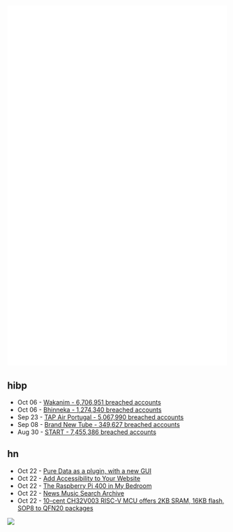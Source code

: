 ![Metrics](https://raw.githubusercontent.com/phixion/phixion/master/metrics.svg)

## hibp

<!--
for https://github.com/phixion/phixion/blob/main/.github/workflows/feeds.yml
-->
<!--START_SECTION:haveibeenpwnd-->
- Oct 06 - [Wakanim - 6,706,951 breached accounts](https://haveibeenpwned.com/PwnedWebsites#Wakanim)
- Oct 06 - [Bhinneka - 1,274,340 breached accounts](https://haveibeenpwned.com/PwnedWebsites#Bhinneka)
- Sep 23 - [TAP Air Portugal - 5,067,990 breached accounts](https://haveibeenpwned.com/PwnedWebsites#TAPAirPortugal)
- Sep 08 - [Brand New Tube - 349,627 breached accounts](https://haveibeenpwned.com/PwnedWebsites#BrandNewTube)
- Aug 30 - [START - 7,455,386 breached accounts](https://haveibeenpwned.com/PwnedWebsites#Start)
<!--END_SECTION:haveibeenpwnd-->

## hn

<!--
for https://github.com/phixion/phixion/blob/main/.github/workflows/feeds.yml
-->
<!--START_SECTION:hn-->
- Oct 22 - [Pure Data as a plugin, with a new GUI](https://github.com/timothyschoen/PlugData)
- Oct 22 - [Add Accessibility to Your Website](https://github.com/ranbuch/accessibility)
- Oct 22 - [The Raspberry Pi 400 in My Bedroom](https://joeldare.com/private-analtyics-and-my-raspberry-pi-400.html)
- Oct 22 - [News Music Search Archive](http://www.newsmusicsearcharchive.com/)
- Oct 22 - [10-cent CH32V003 RISC-V MCU offers 2KB SRAM, 16KB flash, SOP8 to QFN20 packages](https://www.cnx-software.com/2022/10/22/10-cents-ch32v003-risc-v-mcu-offers-2kb-sram-16kb-flash-in-sop8-to-qfn20-packages/)
<!--END_SECTION:hn-->

<!--
for https://yhype.me
-->
![](https://hit.yhype.me/github/profile?user_id=13013670)
